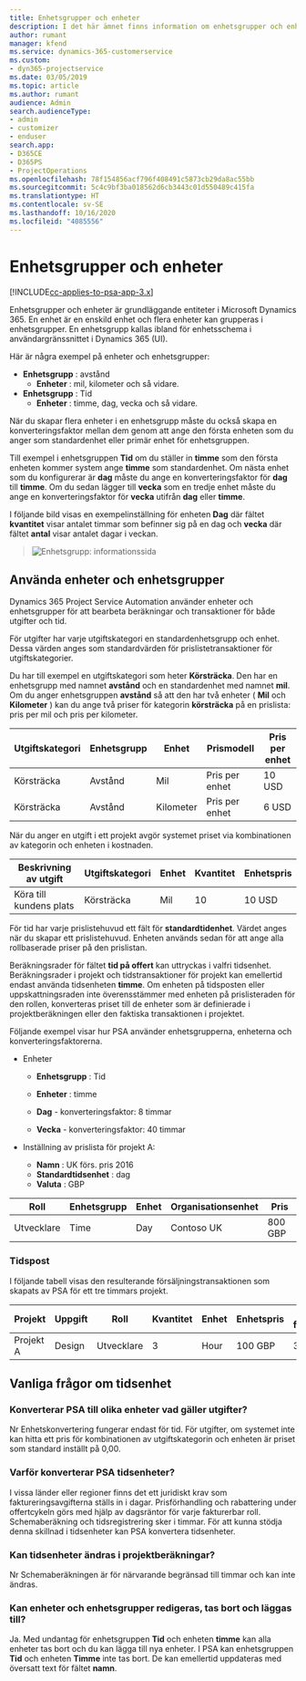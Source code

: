 ```yaml
---
title: Enhetsgrupper och enheter
description: I det här ämnet finns information om enhetsgrupper och enheter.
author: rumant
manager: kfend
ms.service: dynamics-365-customerservice
ms.custom:
- dyn365-projectservice
ms.date: 03/05/2019
ms.topic: article
ms.author: rumant
audience: Admin
search.audienceType:
- admin
- customizer
- enduser
search.app:
- D365CE
- D365PS
- ProjectOperations
ms.openlocfilehash: 78f154856acf796f408491c5873cb29da8ac55bb
ms.sourcegitcommit: 5c4c9bf3ba018562d6cb3443c01d550489c415fa
ms.translationtype: HT
ms.contentlocale: sv-SE
ms.lasthandoff: 10/16/2020
ms.locfileid: "4085556"
---
```

# <a name="unit-groups-and-units"></a>Enhetsgrupper och enheter

[!INCLUDE[cc-applies-to-psa-app-3.x](../includes/cc-applies-to-psa-app-3x.md)]

Enhetsgrupper och enheter är grundläggande entiteter i Microsoft Dynamics 365. En enhet är en enskild enhet och flera enheter kan grupperas i enhetsgrupper. En enhetsgrupp kallas ibland för enhetsschema i användargränssnittet i Dynamics 365 (UI). 

Här är några exempel på enheter och enhetsgrupper:
 
- **Enhetsgrupp** : avstånd 
    - **Enheter** : mil, kilometer och så vidare.
- **Enhetsgrupp** : Tid
    - **Enheter** : timme, dag, vecka och så vidare. 

När du skapar flera enheter i en enhetsgrupp måste du också skapa en konverteringsfaktor mellan dem genom att ange den första enheten som du anger som standardenhet eller primär enhet för enhetsgruppen. 

Till exempel i enhetsgruppen **Tid** om du ställer in **timme** som den första enheten kommer system ange **timme** som standardenhet. Om nästa enhet som du konfigurerar är **dag** måste du ange en konverteringsfaktor för **dag** till **timme**. Om du sedan lägger till **vecka** som en tredje enhet måste du ange en konverteringsfaktor för **vecka** utifrån **dag** eller **timme**. 

I följande bild visas en exempelinställning för enheten **Dag** där fältet **kvantitet** visar antalet timmar som befinner sig på en dag och **vecka** där fältet **antal** visar antalet dagar i veckan.

> ![Enhetsgrupp: informationssida](media/advanced-2.png)

## <a name="using-units-and-unit-groups"></a>Använda enheter och enhetsgrupper

Dynamics 365 Project Service Automation använder enheter och enhetsgrupper för att bearbeta beräkningar och transaktioner för både utgifter och tid. 

För utgifter har varje utgiftskategori en standardenhetsgrupp och enhet. Dessa värden anges som standardvärden för prislistetransaktioner för utgiftskategorier. 

Du har till exempel en utgiftskategori som heter **Körsträcka**. Den har en enhetsgrupp med namnet **avstånd** och en standardenhet med namnet **mil**. Om du anger enhetsgruppen **avstånd** så att den har två enheter ( **Mil** och **Kilometer** ) kan du ange två priser för kategorin **körsträcka** på en prislista: pris per mil och pris per kilometer.

| Utgiftskategori  | Enhetsgrupp  | Enhet      | Prismodell  | Pris per enhet  |
|-------------------|---------------|-----------|-------------------|-------------------|
| Körsträcka           | Avstånd      | Mil      | Pris per enhet    | 10 USD            |
| Körsträcka           | Avstånd      | Kilometer | Pris per enhet    |  6 USD            |

När du anger en utgift i ett projekt avgör systemet priset via kombinationen av kategorin och enheten i kostnaden. 

| Beskrivning av utgift        | Utgiftskategori  | Enhet  | Kvantitet  | Enhetspris   |
|----------------------------|---------------------|-------|-----------|----------------|
| Köra till kundens plats | Körsträcka             | Mil  | 10        | 10 USD         |

För tid har varje prislistehuvud ett fält för **standardtidenhet**. Värdet anges när du skapar ett prislistehuvud. Enheten används sedan för att ange alla rollbaserade priser på den prislistan.

Beräkningsrader för fältet **tid på offert** kan uttryckas i valfri tidsenhet. Beräkningsrader i projekt och tidstransaktioner för projekt kan emellertid endast använda tidsenheten **timme**. Om enheten på tidsposten eller uppskattningsraden inte överensstämmer med enheten på prislisteraden för den rollen, konverteras priset till de enheter som är definierade i projektberäkningen eller den faktiska transaktionen i projektet.

Följande exempel visar hur PSA använder enhetsgrupperna, enheterna och konverteringsfaktorerna.
- Enheter

   - **Enhetsgrupp** : Tid 
   - **Enheter** : timme 
    
    - **Dag** - konverteringsfaktor: 8 timmar       
    - **Vecka** - konverteringsfaktor: 40 timmar  
        
- Inställning av prislista för projekt A:

    - **Namn** : UK förs. pris 2016 
    - **Standardtidsenhet** : dag 
    - **Valuta** : GBP

| Roll      | Enhetsgrupp | Enhet | Organisationsenhet | Pris   |
|-----------|------------|------|---------------------|---------|
| Utvecklare | Time       | Day  | Contoso UK          | 800 GBP |

### <a name="time-entry"></a>Tidspost

I följande tabell visas den resulterande försäljningstransaktionen som skapats av PSA för ett tre timmars projekt.


| Projekt   | Uppgift    | Roll      | Kvantitet | Enhet  | Enhetspris | Ofakturerat försäljningsbelopp |
|-----------|---------|-----------|----------|-------|------------|-----------------------|
| Projekt A | Design  | Utvecklare | 3        | Hour  | 100 GBP    | 300 GBP               |

## <a name="time-unit-faq"></a>Vanliga frågor om tidsenhet

### <a name="does-psa-convert-to-different-units-in-the-case-of-expenses"></a>Konverterar PSA till olika enheter vad gäller utgifter?
Nr Enhetskonvertering fungerar endast för tid. För utgifter, om systemet inte kan hitta ett pris för kombinationen av utgiftskategorin och enheten är priset som standard inställt på 0,00.

### <a name="why-does-psa-convert-time-units"></a>Varför konverterar PSA tidsenheter?
I vissa länder eller regioner finns det ett juridiskt krav som faktureringsavgifterna ställs in i dagar. Prisförhandling och rabattering under offertcykeln görs med hjälp av dagsräntor för varje fakturerbar roll. Schemaberäkning och tidsregistrering sker i timmar. För att kunna stödja denna skillnad i tidsenheter kan PSA konvertera tidsenheter.

### <a name="can-time-units-be-changed-on-project-estimates"></a>Kan tidsenheter ändras i projektberäkningar?
Nr Schemaberäkningen är för närvarande begränsad till timmar och kan inte ändras.

### <a name="can-units-and-unit-groups-be-edited-deleted-and-added"></a>Kan enheter och enhetsgrupper redigeras, tas bort och läggas till?
Ja. Med undantag för enhetsgruppen **Tid** och enheten **timme** kan alla enheter tas bort och du kan lägga till nya enheter. I PSA kan enhetsgruppen **Tid** och enheten **Timme** inte tas bort. De kan emellertid uppdateras med översatt text för fältet **namn**.
